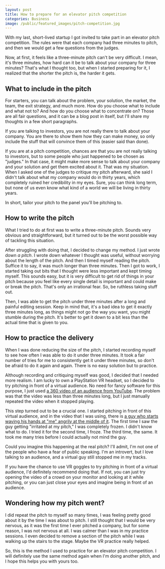 ```yaml
---
layout: post
title: How to prepare for an elevator pitch competition
categories: Business
image: /public/featured_images/pitch-competition.jpg
---
```


With my last, short-lived startup I got invited to take part in an elevator pitch competition. The rules were that each company had three minutes to pitch, and then we would get a few questions from the judges.

Now, at first, it feels like a three-minute pitch can't be very difficult. I mean, it's three minutes, how hard can it be to talk about your company for three minutes? That's what I thought too, but when I started preparing for it, I realized that the shorter the pitch is, the harder it gets.

## What to include in the pitch
For starters, you can talk about the problem, your solution, the market, the team, the exit strategy, and much more. How do you choose what to include and what not to? And how do you choose what to concentrate on? Those are all fair questions, and it can be a blog post in itself, but I'll share my thoughts in a few short paragraphs.

If you are talking to investors, you are not really there to talk about your company. You are there to show them how they can make money, so only include the stuff that will convince them of this (easier said than done).

If you are at a pitch competition, chances are that you are not really talking to investors, but to some people who just happened to be chosen as "judges." In that case, it might make more sense to talk about your company and your solution and get them excited about it. That was my situation. When I asked one of the judges to critique my pitch afterward, she said I didn't talk about what my company would do in thirty years, which completely ruined her credibility in my eyes. Sure, you can think long term, but none of us even know what kind of a world we will be living in thirty years.

In short, tailor your pitch to the panel you'll be pitching to.

## How to write the pitch
What I tried to do at first was to write a three-minute pitch. Sounds very obvious and straightforward, but it turned out to be the worst possible way of tackling this situation.

After struggling with doing that, I decided to change my method. I just wrote down *a pitch*. I wrote down whatever I thought was useful, without worrying about the length of the pitch. And then I timed myself reading the pitch. Suffice it to say, it was much longer than three minutes. Then I got to work, I started taking out bits that I thought were less important and kept timing myself. This sounds easy, but it is very difficult to get rid of things in your pitch because you feel like every single detail is important and could make or break the pitch. That's only an irrational fear. So, be ruthless taking stuff out.

Then, I was able to get the pitch under three minutes after a long and painful editing session. Keep in mind that, it's a bad idea to get it exactly three minutes long, as things might not go the way you want, you might stumble during the pitch. It's better to get it down to a bit less than the actual time that is given to you.

## How to practice the delivery
When I was done reducing the size of the pitch, I started recording myself to see how often I was able to do it under three minutes. It took a fair number of tries for me to consistently get it under three minutes, so don't be afraid to do it again and again. There is no easy solution but to practice.

Although recording and critiquing myself was good, I decided that I needed more realism. I am lucky to own a PlayStation VR headset, so I decided to try pitching in front of a virtual audience. No need for fancy software for this purpose, I just used [a 360 video of an audience from YouTube](https://www.youtube.com/watch?v=5tTUpe-RDqA). The problem was that the video was less than three minutes long, but I just manually repeated the video when it stopped playing.

This step turned out to be a crucial one. I started pitching in front of this virtual audience, and in the video that I was using, there is [a guy who starts waving his hands at "me" angrily at the middle of it](https://youtu.be/5tTUpe-RDqA?t=28). The first time I saw the guy getting "irritated at my pitch," I was completely frozen. I didn't know what to do. I tried it for the second time, I froze. The third time, the same. It took me many tries before I could actually not mind the guy.

Could you imagine this happening at the real pitch? I'll admit, I'm not one of the people who have a fear of public speaking. I'm an introvert, but I love talking to an audience, and a virtual guy still stopped me in my tracks.

If you have the chance to use VR goggles to try pitching in front of a virtual audience, I'd definitely recommend doing that. If not, you can just try opening the video of a crowd on your monitor and looking at it while pitching, or you can just close your eyes and imagine being in front of an audience.

## Wondering how my pitch went?
I did repeat the pitch to myself so many times, I was feeling pretty good about it by the time I was about to pitch. I still thought that I would be very nervous, as it was the first time I ever pitched a company, but for some reason, I was not nervous at all. I was calmer than I was in my practice sessions. I even decided to remove a section of the pitch while I was walking up the stairs to the stage. Maybe the VR practice really helped.

So, this is the method I used to practice for an elevator pitch competition. I will definitely use the same method again when I'm doing another pitch, and I hope this helps you with yours too.
